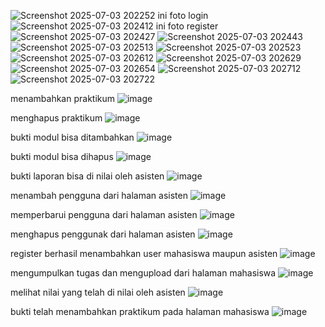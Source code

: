 ![Screenshot 2025-07-03 202252](https://github.com/user-attachments/assets/7d05f5de-b933-4c9f-bc98-0e6e5ea00683)
ini foto login
![Screenshot 2025-07-03 202412](https://github.com/user-attachments/assets/60826601-a519-47e4-8e9e-7763755a1aa0)
ini foto register
![Screenshot 2025-07-03 202427](https://github.com/user-attachments/assets/9b7f9d23-ce43-49b1-acfe-1f1d0c236351)
![Screenshot 2025-07-03 202443](https://github.com/user-attachments/assets/4c0d7162-21a8-4e5e-aa9a-013c72eefb17)
![Screenshot 2025-07-03 202513](https://github.com/user-attachments/assets/8e5ad452-5e0f-4cbf-92f0-dea77f628be4)
![Screenshot 2025-07-03 202523](https://github.com/user-attachments/assets/faf7d229-4de5-41b3-9ca3-e09d4980bb4e)
![Screenshot 2025-07-03 202612](https://github.com/user-attachments/assets/1372167a-6a60-4f61-90f6-31aaf726ed63)
![Screenshot 2025-07-03 202629](https://github.com/user-attachments/assets/ada0cdb2-554b-40d2-afa1-8948739ad701)
![Screenshot 2025-07-03 202654](https://github.com/user-attachments/assets/4aa6deba-3cf3-4d0b-90d8-d007cdb6e734)
![Screenshot 2025-07-03 202712](https://github.com/user-attachments/assets/e84198af-ce5d-45f6-a88d-41c40f56abdc)
![Screenshot 2025-07-03 202722](https://github.com/user-attachments/assets/07016ad1-172d-463f-babd-0b05cfdafcfd)

menambahkan praktikum
![image](https://github.com/user-attachments/assets/b36f5621-a879-43a3-b219-31ab259139c7)

menghapus praktikum
![image](https://github.com/user-attachments/assets/439593ce-001c-4e59-aac6-406b0f877a1c)

bukti modul bisa ditambahkan
![image](https://github.com/user-attachments/assets/b7f10acb-41a0-4b34-829c-46541f17a46f)

bukti modul bisa dihapus
![image](https://github.com/user-attachments/assets/c209510b-6edd-4bb0-9f20-54e3bef496dc)

bukti laporan bisa di nilai oleh asisten
![image](https://github.com/user-attachments/assets/706a04fb-edae-463b-a884-3d3d2b772b2a)

menambah pengguna dari halaman asisten
![image](https://github.com/user-attachments/assets/6229a957-c0ed-4813-bd37-b8ac20ba6926)

memperbarui pengguna dari halaman asisten
![image](https://github.com/user-attachments/assets/568c46af-3dcb-46f1-8f2b-1d798673705c)

menghapus penggunak dari halaman asisten
![image](https://github.com/user-attachments/assets/3c290cf7-5851-4ace-8c05-bb72113f2db4)

register berhasil menambahkan user mahasiswa maupun asisten
![image](https://github.com/user-attachments/assets/c58b17b1-3117-4eaf-9526-8f2154d0d110)

mengumpulkan tugas dan mengupload dari halaman mahasiswa
![image](https://github.com/user-attachments/assets/c7e6275c-2dc0-47f6-bd44-7a75189401dd)

melihat nilai yang telah di nilai oleh asisten
![image](https://github.com/user-attachments/assets/c801a498-0eab-403e-8c6a-92f2f764caca)

bukti telah menambahkan praktikum pada halaman mahasiswa
![image](https://github.com/user-attachments/assets/2b14aa4c-31f4-4e95-9a50-e32158d5586d)
